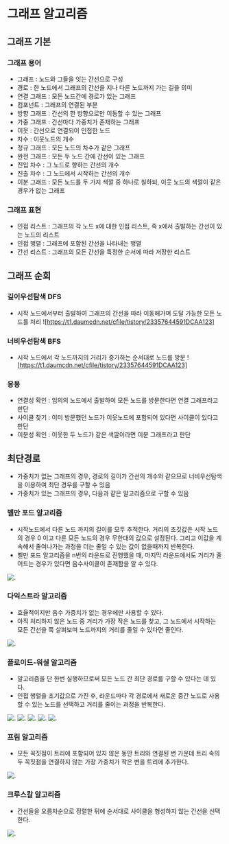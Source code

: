 # 그래프 알고리즘

## 그래프 기본

### 그래프 용어
- 그래프 : 노드와 그들을 잇는 간선으로 구성
- 경로 : 한 노드에서 그래프의 간선을 지나 다른 노드까지 가는 길을 의미
- 연결 그래프 : 모든 노드간에 경로가 있는 그래프
- 컴포넌트 : 그래프의 연결된 부분
- 방향 그래프 : 간선의 한 방향으로만 이동할 수 있는 그래프
- 가중 그래프 : 간선마다 가중치가 존재하는 그래프
- 이웃 : 간선으로 연결되어 인접한 노드
- 차수 : 이웃노드의 개수
- 정규 그래프 : 모든 노드의 차수가 같은 그래프
- 완전 그래프 : 모든 두 노드 간에 간선이 있는 그래프
- 진입 차수 : 그 노드로 향하는 간선의 개수
- 진출 차수 : 그 노드에서 시작하는 간선의 개수
- 이분 그래프 : 모든 노드를 두 가지 색깔 중 하나로 칠하되, 이웃 노드의 색깔이 같은 경우가 없는 그래프

### 그래프 표현
- 인접 리스트 : 그래프의 각 노드 x에 대한 인접 리스트, 즉 x에서 출발하는 간선이 있는 노드의 리스트
- 인접 행렬 : 그래프에 포함된 간선을 나타내는 행렬
- 간선 리스트 : 그래프의 모든 간선을 특정한 순서에 따라 저장한 리스트

## 그래프 순회

### 깊이우선탐색 DFS
- 시작 노드에서부터 출발하여 그래프의 간선을 따라 이동해가며 도달 가능한 모든 노드를 처리
![https://t1.daumcdn.net/cfile/tistory/23357644591DCAA123]


### 너비우선탐색 BFS
- 시작 노드에서 각 노드까지의 거리가 증가하는 순서대로 노드를 방문
![https://t1.daumcdn.net/cfile/tistory/23357644591DCAA123]

### 응용
- 연결성 확인 : 임의의 노드에서 출발하여 모든 노드를 방문한다면 연결 그래프라고 판단
- 사이클 찾기 : 이미 방문했던 노드가 이웃노드에 포함되어 있다면 사이클이 있다고 판단
- 이분성 확인 : 이웃한 두 노드가 같은 색깔이라면 이분 그래프라고 판단

## 최단경로
- 가중치가 없는 그래프의 경우, 경로의 길이가 간선의 개수와 같으므로 너비우선탐색을 이용하여 최단 경우를 구할 수 있음
- 가중치가 있는 그래프의 경우, 다음과 같은 알고리즘으로 구할 수 있음

### 벨만 포드 알고리즘
- 시작노드에서 다른 노드 까지의 길이를 모두 추적한다. 거리의 초깃값은 시작 노드의 경우 0 이고 다른 모든 노드의 경우 무한대의 값으로 설정된다. 그리고 이값을 계속해서 줄여나가는 과정을 더는 줄일 수 있는 값이 없을때까지 반복한다.
- 벨만 포드 알고리즘을 n번의 라운드로 진행했을 때, 마지막 라운드에서도 거리가 줄어드는 경우가 있다면 음수사이클이 존재함을 알 수 있다.

![.](http://mblogthumb3.phinf.naver.net/MjAxNzAxMDVfMTY4/MDAxNDgzNTQzMzA1MDIy.LAQdHxB9WtH_CBECnXc8ynylJmnwwLHakc0CfsRd0h4g.o4W4vUQvIsK6jw2di-IUHBCxFyRIK5Ptwvjme7LVmjEg.JPEG.yeop9657/bellman.jpg?type=w800)

### 다익스트라 알고리즘
- 효율적이지만 음수 가중치가 없는 경우에만 사용할 수 있다.
- 아직 처리하지 않은 노드 중 거리가 가장 작은 노드를 찾고, 그 노드에서 시작하는 모든 간선을 쭉 살펴보며 노드까지의 거리를 줄일 수 있다면 줄인다.

![.](https://mblogthumb-phinf.pstatic.net/20151001_11/babobigi_1443697819836o9NVh_JPEG/dijkstra.jpg?type=w2)

### 플로이드-워셜 알고리즘
- 알고리즘을 단 한번 실행하므로써 모든 노드 간 최단 경로를 구할 수 있다는 데 있다.
- 인접 행렬을 초기값으로 가진 후, 라운드마다 각 경로에서 새로운 중간 노드로 사용할 수 있는 노드를 선택하고 거리를 줄이는 과정을 반복한다.

![.](https://img1.daumcdn.net/thumb/R1280x0/?scode=mtistory2&fname=http%3A%2F%2Fcfile6.uf.tistory.com%2Fimage%2F996CA43359E578C712C312)
![.](https://img1.daumcdn.net/thumb/R1280x0/?scode=mtistory2&fname=http%3A%2F%2Fcfile2.uf.tistory.com%2Fimage%2F99D28C3359E578ED1CAB50)
![.](https://img1.daumcdn.net/thumb/R1280x0/?scode=mtistory2&fname=http%3A%2F%2Fcfile27.uf.tistory.com%2Fimage%2F990A863359E5791214F6CF)
![.](https://img1.daumcdn.net/thumb/R1280x0/?scode=mtistory2&fname=http%3A%2F%2Fcfile30.uf.tistory.com%2Fimage%2F999F2A3359E57954021647)
![.](https://img1.daumcdn.net/thumb/R1280x0/?scode=mtistory2&fname=http%3A%2F%2Fcfile9.uf.tistory.com%2Fimage%2F996FEF3359E5798A11640A)

### 프림 알고리즘
- 모든 꼭짓점이 트리에 포함되어 있지 않은 동안 트리와 연결된 변 가운데 트리 속의 두 꼭짓점을 연결하지 않는 가장 가중치가 작은 변을 트리에 추가한다.

![.](https://gmlwjd9405.github.io/images/algorithm-mst/prim-example.png)

### 크루스칼 알고리즘
- 간선들을 오름차순으로 정렬한 뒤에 순서대로 사이클을 형성하지 않는 간선을 선택한다.

![.](https://gmlwjd9405.github.io/images/algorithm-mst/kruskal-example2.png)
